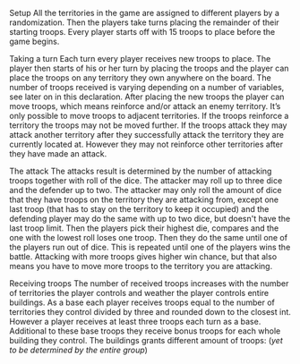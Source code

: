 
Setup
All the territories in the game are assigned to different players by a randomization. Then the players take turns placing the remainder of their starting troops. Every player starts off with 15 troops to place before the game begins. 

Taking a turn
Each turn every player receives new troops to place. The player then starts of his or her turn by placing the troops and the player can place the troops on any territory they own anywhere on the board. The number of troops received is varying depending on a number of variables, see later on in this declaration. 
After placing the new troops the player can move troops, which means reinforce and/or attack an enemy territory. It’s only possible to move troops to adjacent territories. If the troops reinforce a territory the troops may not be moved further. If the troops attack they may attack another territory after they successfully attack the territory they are currently located at. However they may not reinforce other territories after they have made an attack. 

The attack
The attacks result is determined by the number of attacking troops together with roll of the dice. The attacker may roll up to three dice and the defender up to two. The attacker may only roll the amount of dice that they have troops on the territory they are attacking from, except one last troop (that has to stay on the territory to keep it occupied) and the defending player may do the same with up to two dice, but doesn't have the last troop limit. Then the players pick their highest die, compares and the one with the lowest roll loses one troop. Then they do the same until one of the players run out of dice. This is repeated until one of the players wins the battle. Attacking with more troops gives higher win chance, but that also means you have to move more troops to the territory you are attacking. 

Receiving troops
The number of received troops increases with the number of territories the player controls and weather the player controls entire buildings. As a base each player receives troops equal to the number of territories they control divided by three and rounded down to the closest int. However a player receives at least three troops each turn as a base. Additional to these base troops they receive bonus troops for each whole building they control. The buildings grants different amount of troops: (*yet to be determined by the entire group*)
